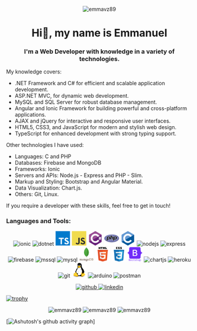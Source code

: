 <p align="center"> <img src="https://media.licdn.com/dms/image/D4D16AQHqlPSdNtGvXQ/profile-displaybackgroundimage-shrink_350_1400/0/1712875196252?e=1718236800&v=beta&t=ZZVN_iYqhjh-YrvVlbLqkTVtfQpsKPCt1tpDfeqAdGQ" alt="emmavz89" /> </p>
<h1 align="center">Hi👋, my name is Emmanuel</h1>
<h3 align="center">I'm a Web Developer with knowledge in a variety of technologies.</h3>

My knowledge covers:

- .NET Framework and C# for efficient and scalable application development.
- ASP.NET MVC, for dynamic web development.
- MySQL and SQL Server for robust database management.
- Angular and Ionic Framework for building powerful and cross-platform applications.
- AJAX and jQuery for interactive and responsive user interfaces.
- HTML5, CSS3, and JavaScript for modern and stylish web design.
- TypeScript for enhanced development with strong typing support.

Other technologies I have used:
- Languages: C and PHP
- Databases: Firebase and MongoDB
- Frameworks: Ionic
- Servers and APIs: Node.js - Express and PHP - Slim.
- Markup and Styling: Bootstrap and Angular Material.
- Data Visualization: Chart.js.
- Others: Git, Linux.

If you require a developer with these skills, feel free to get in touch!</p>

<h3 align="left">Languages and Tools:</h3>

<p align="left">  </a> </p>

<p align="center" color="green">
  <!-- FRAMEWORK -->
 
  <img src="https://upload.wikimedia.org/wikipedia/commons/d/d1/Ionic_Logo.svg" alt="ionic" width="40" height="40"/>
  <img src="https://www.arvixe.com/images/landing_pages/net_framework_service_pack_1_hosting.png" alt="dotnet" width="40" height="40"/>
  
  <!-- LANGUAGES -->
  <img src="https://raw.githubusercontent.com/devicons/devicon/master/icons/typescript/typescript-original.svg" alt="typescript" width="40" height="40"/>
  <img src="https://raw.githubusercontent.com/devicons/devicon/master/icons/javascript/javascript-original.svg" alt="javascript" width="40" height="40"/>
  <img src="https://raw.githubusercontent.com/devicons/devicon/master/icons/csharp/csharp-original.svg" alt="csharp" width="40" height="40"/>
  <img src="https://raw.githubusercontent.com/devicons/devicon/master/icons/php/php-original.svg" alt="php" width="40" height="40"/>
  <img src="https://raw.githubusercontent.com/devicons/devicon/master/icons/c/c-original.svg" alt="c" width="40" height="40"/>
  <img src="https://icon-library.com/images/node-js-icon/node-js-icon-8.jpg" alt="nodejs" width="40" height="40"/>
  <img src="https://assets.website-files.com/61ca3f775a79ec5f87fcf937/6202fcdee5ee8636a145a41b_1234.png" alt="express" width="40" height="40"/>
  
  <!-- DB -->
  <img src="https://www.vectorlogo.zone/logos/firebase/firebase-icon.svg" alt="firebase" width="40" height="40"/>
  <img src="https://img.icons8.com/color/480/microsoft-sql-server.png" alt="mssql" width="40" height="40"/>
  <img src="https://cdn-icons-png.flaticon.com/512/528/528260.png" alt="mysql" width="40" height="40"/>
  <img src="https://raw.githubusercontent.com/devicons/devicon/master/icons/mongodb/mongodb-original-wordmark.svg" alt="mongodb" width="40" height="40"/>
 
  
  <!-- FE -->
  <img src="https://raw.githubusercontent.com/devicons/devicon/master/icons/html5/html5-original-wordmark.svg" alt="html5" width="40" height="40"/>
  <img src="https://raw.githubusercontent.com/devicons/devicon/master/icons/css3/css3-original-wordmark.svg" alt="css3" width="40" height="40"/>
  <img src="https://raw.githubusercontent.com/devicons/devicon/master/icons/bootstrap/bootstrap-plain-wordmark.svg" alt="bootstrap" width="40" height="40"/>
  <img src="https://www.chartjs.org/media/logo-title.svg" alt="chartjs" width="40" height="40"/>
  
  <!-- SERV -->
  <img src="https://www.vectorlogo.zone/logos/heroku/heroku-icon.svg" alt="heroku" width="40" height="40"/>
  <img src="https://www.vectorlogo.zone/logos/git-scm/git-scm-icon.svg" alt="git" width="40" height="40"/>
  <img src="https://raw.githubusercontent.com/devicons/devicon/master/icons/linux/linux-original.svg" alt="linux" width="40" height="40"/>
  <img src="https://cdn.worldvectorlogo.com/logos/arduino-1.svg" alt="arduino" width="40" height="40"/>
  <img src="https://www.vectorlogo.zone/logos/getpostman/getpostman-icon.svg" alt="postman" width="40" height="40"/>
</p>

<p align="center">
<a href="https://github.com/EmmaVZ89" target="_blank" rel="noreferrer"> <img src="https://icones.pro/wp-content/uploads/2021/06/symbole-github-orange.png" alt="github" width="40" height="40"/> </a>
<a href="https://www.linkedin.com/in/emmanuel-zelarayan/" target="_blank" rel="noreferrer"> <img src="https://sapienx.net/wp-content/uploads/2015/11/Linkedin-PNG-HD.png" alt="linkedin" width="40" height="40"/> </a>

[![trophy](https://github-profile-trophy.vercel.app/?username=EmmaVZ89&column=8&margin-w=15&margin-h=15&no-bg=truea&theme=chalk&no-frame=true)](https://github.com/ryo-ma/github-profile-trophy)

<p align="center">
<img  src="https://github-readme-stats.vercel.app/api/top-langs?username=emmavz89&show_icons=true&locale=en&layout=compact&theme=nightowl&card_width=445&hide=css,html" alt="emmavz89" />
<img src="https://github-readme-stats.vercel.app/api?username=emmavz89&show_icons=true&locale=en&theme=nightowl&hide=css" alt="emmavz89" />
<img  src="https://github-readme-streak-stats.herokuapp.com/?user=emmavz89&&theme=nightowl" alt="emmavz89" />
</p>

[![Ashutosh's github activity graph](https://github-readme-activity-graph.vercel.app/graph?username=EmmaVZ89&theme=noctis-minimus)]
